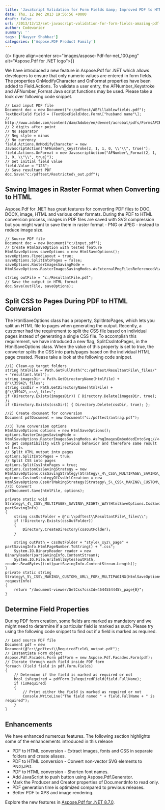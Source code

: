 ```yaml
---
title: 'JavaScript Validation for Form Fields &amp; Improved PDF to HTML Conversion'
date: Thu, 12 Dec 2013 19:56:56 +0000
draft: false
url: /2013/12/12/set-javascript-validation-for-form-fields-amazing-pdf-to-html-conversion-with-aspose.pdf-for-.net8.7.0/
author: Codewarior
summary: ''
tags: ['Nayyer Shahbaz']
categories: ['Aspose.PDF Product Family']
---
```




{{< figure align=center src="images/aspose-Pdf-for-net_100.png" alt="Aspose.Pdf for .NET logo">}}


We have introduced a new feature in Aspose.Pdf for .NET which allows developers to ensure that only numeric values are entered in form fields. The properties OnModifyCharacter and OnFormat properties have been added to Field.Actions. To validate a user entry, the AFNumber\_Keystroke and AFNumber\_Format Java script functions may be used. Please take a look over following code snippet.

```
// Load input PDF file
Document doc = new Document("c:/pdftest/ABFillablewfields.pdf");
TextBoxField field = (TextBoxField)doc.Form\["husband name"\];
// http://www.adobe.com/content/dam/Adobe/en/devnet/acrobat/pdfs/FormsAPIReference.pdf
// 2 digits after point
// No separator
// Neg style = minus
// No currency
field.Actions.OnModifyCharacter = new JavascriptAction("AFNumber\_Keystroke(2, 1, 1, 0, \\"\\", true)");
field.Actions.OnFormat = new JavascriptAction("AFNumber\_Format(2, 1, 1, 0, \\"\\", true)");
// Set initial field value
field.Value = "123";
// Save resultant PDF
doc.Save("c:/pdftest/Restricted\_out.pdf");

```

## Saving Images in Raster Format when Converting to HTML

Aspose.Pdf for .NET has great features for converting PDF files to DOC, DOCX, image, HTML and various other formats. During the PDF to HTML conversion process, images in PDF files are saved with SVG compression but you might want to save them in raster format - PNG or JPEG - instead to reduce image size.

```
// Source PDF file
Document doc = new Document("c:/input.pdf");
// Create HtmlSaveOption with tested feature
HtmlSaveOptions saveOptions = new HtmlSaveOptions();
saveOptions.FixedLayout = true;
saveOptions.SplitIntoPages = false;
saveOptions.RasterImagesSavingMode = HtmlSaveOptions.RasterImagesSavingModes.AsExternalPngFilesReferencedViaSvg;

string outFile = "c:/ResultantFile.pdf";
// Save the output in HTML format
doc.Save(outFile, saveOptions);

```

## Split CSS to Pages During PDF to HTML Conversion

The HtmlSaveOptions class has a property, SplitIntoPages, which lets you split an HTML file to pages when generating the output. Recently, a customer had the requirement to split the CSS file based on individual pages instead of generating a single CSS file. To accomplish this requirement, we have introduced a new flag, SplitCssIntoPages, in the HtmlSaveOptions class. When the value of this property is set to true, the converter splits the CSS into parts/pages based on the individual HTML page created. Please take a look at the following code snippet.

```
//1) Clean-up target folders
string htmlFile = Path.GetFullPath("c:/pdftest/ResultantFile\_files/" + "resultant.html");
string imagesDir = Path.GetDirectoryName(htmlFile) + @"\\35942\_files";
string cssDir = Path.GetDirectoryName(htmlFile) + @"\\35942\_css\_files";
if (Directory.Exists(imagesDir)) { Directory.Delete(imagesDir, true); };
if (Directory.Exists(cssDir)) { Directory.Delete(cssDir, true); };

//2) Create document for conversion
Document pdfDocument = new Document("c:/pdftest/antrag.pdf");

//3) Tune conversion options
HtmlSaveOptions options = new HtmlSaveOptions();
options.RasterImagesSavingMode = HtmlSaveOptions.RasterImagesSavingModes.AsPngImagesEmbeddedIntoSvg;//<- to get compatibility with previous behavior and therefore same result of tests
// Split HTML output into pages
options.SplitIntoPages = true;
// Split CSS into pages
options.SplitCssIntoPages = true;
options.CustomCssSavingStrategy = new HtmlSaveOptions.CssSavingStrategy(Strategy\_4\_CSS\_MULTIPAGE\_SAVING\_RIGHT\_WAY);
options.CustomStrategyOfCssUrlCreation = new HtmlSaveOptions.CssUrlMakingStrategy(Strategy\_5\_CSS\_MAKING\_CUSTOM\_URL\_FOR\_MULTIPAGING);
//3) Convert
pdfDocument.Save(htmlFile, options);

private static void Strategy\_4\_CSS\_MULTIPAGE\_SAVING\_RIGHT\_WAY(HtmlSaveOptions.CssSavingInfo partSavingInfo)
{
    string cssOutFolder = @"c:\\pdftest\\ResultantFile\_files\\";
    if (!Directory.Exists(cssOutFolder))
    {
        Directory.CreateDirectory(cssOutFolder);
    }

    string outPath = cssOutFolder + "style\_xyz\_page" + partSavingInfo.HtmlPageNumber.ToString() + ".css";
    System.IO.BinaryReader reader = new BinaryReader(partSavingInfo.ContentStream);
    System.IO.File.WriteAllBytes(outPath, reader.ReadBytes((int)partSavingInfo.ContentStream.Length));
}
private static string Strategy\_5\_CSS\_MAKING\_CUSTOM\_URL\_FOR\_MULTIPAGING(HtmlSaveOptions.CssUrlRequestInfo requestInfo)
{
    return "/document-viewer/GetCss?cssId=4544554445\_page{0}";
}

```

## Determine Field Properties

During PDF form creation, some fields are marked as mandatory and we might need to determine if a particular field is marked as such. Please try using the following code snippet to find out if a field is marked as required.

```
// Load source PDF file
Document pdf = new Document(@"c:\\pdftest\\RequiredField\_output.pdf");
// Instantiate Form object
Aspose.Pdf.Facades.Form pdfForm = new Aspose.Pdf.Facades.Form(pdf);
// Iterate through each field inside PDF form
foreach (Field field in pdf.Form.Fields)
{
    // Determine if the field is marked as required or not
    bool isRequired = pdfForm.IsRequiredField(field.FullName);
    if (isRequired)
    {
        // Print either the field is marked as required or not
        Console.WriteLine("The field named " + field.FullName + " is required");
    }
}

```

## Enhancements

We have enhanced numerous features. The following section highlights some of the enhancements introduced in this release

*   PDF to HTML conversion - Extract images, fonts and CSS in separate folders and create aliases.
*   PDF to HTML conversion - Convert non-vector SVG elements to PNG/JPG.
*   PDF to HTML conversion - Shorten font names.
*   Add JavaScript to push button using Aspose.Pdf.Generator.
*   Mark the Producer and Creator properties of DocumentInfo to read only.
*   PDF generation time is optimized compared to previous releases.
*   Better PDF to XPS and image rendering.

Explore the new features in [Aspose.Pdf for .NET 8.7.0][1].




[1]: http://www.aspose.com/community/files/51/.net-components/aspose.pdf-for-.net/entry512052.aspx




